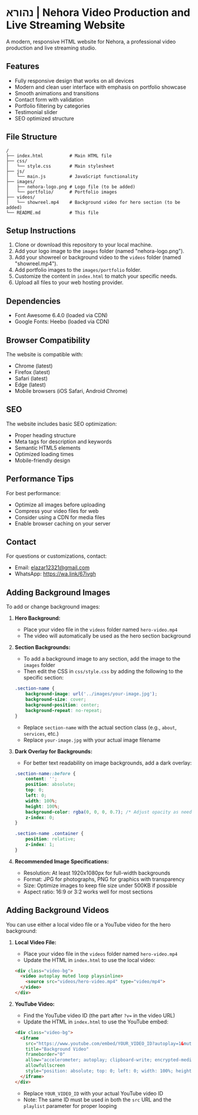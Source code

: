 # נהורא | Nehora Video Production and Live Streaming Website

A modern, responsive HTML website for Nehora, a professional video production and live streaming studio.

## Features

- Fully responsive design that works on all devices
- Modern and clean user interface with emphasis on portfolio showcase
- Smooth animations and transitions
- Contact form with validation
- Portfolio filtering by categories
- Testimonial slider
- SEO optimized structure

## File Structure

```
/
├── index.html          # Main HTML file
├── css/
│   └── style.css       # Main stylesheet
├── js/
│   └── main.js         # JavaScript functionality
├── images/
│   ├── nehora-logo.png # Logo file (to be added)
│   └── portfolio/      # Portfolio images
├── videos/
│   └── showreel.mp4    # Background video for hero section (to be added)
└── README.md           # This file
```

## Setup Instructions

1. Clone or download this repository to your local machine.
2. Add your logo image to the `images` folder (named "nehora-logo.png").
3. Add your showreel or background video to the `videos` folder (named "showreel.mp4").
4. Add portfolio images to the `images/portfolio` folder.
5. Customize the content in `index.html` to match your specific needs.
6. Upload all files to your web hosting provider.

## Dependencies

- Font Awesome 6.4.0 (loaded via CDN)
- Google Fonts: Heebo (loaded via CDN)

## Browser Compatibility

The website is compatible with:
- Chrome (latest)
- Firefox (latest)
- Safari (latest)
- Edge (latest)
- Mobile browsers (iOS Safari, Android Chrome)

## SEO

The website includes basic SEO optimization:
- Proper heading structure
- Meta tags for description and keywords
- Semantic HTML5 elements
- Optimized loading times
- Mobile-friendly design

## Performance Tips

For best performance:
- Optimize all images before uploading
- Compress your video files for web
- Consider using a CDN for media files
- Enable browser caching on your server

## Contact

For questions or customizations, contact:
- Email: elazar12321@gmail.com
- WhatsApp: https://wa.link/67ivgh 

## Adding Background Images

To add or change background images:

1. **Hero Background:** 
   - Place your video file in the `videos` folder named `hero-video.mp4`
   - The video will automatically be used as the hero section background

2. **Section Backgrounds:**
   - To add a background image to any section, add the image to the `images` folder
   - Then edit the CSS in `css/style.css` by adding the following to the specific section:
   ```css
   .section-name {
       background-image: url('../images/your-image.jpg');
       background-size: cover;
       background-position: center;
       background-repeat: no-repeat;
   }
   ```
   - Replace `section-name` with the actual section class (e.g., `about`, `services`, etc.)
   - Replace `your-image.jpg` with your actual image filename

3. **Dark Overlay for Backgrounds:**
   - For better text readability on image backgrounds, add a dark overlay:
   ```css
   .section-name::before {
       content: '';
       position: absolute;
       top: 0;
       left: 0;
       width: 100%;
       height: 100%;
       background-color: rgba(0, 0, 0, 0.7); /* Adjust opacity as needed */
       z-index: 0;
   }
   
   .section-name .container {
       position: relative;
       z-index: 1;
   }
   ```

4. **Recommended Image Specifications:**
   - Resolution: At least 1920x1080px for full-width backgrounds
   - Format: JPG for photographs, PNG for graphics with transparency
   - Size: Optimize images to keep file size under 500KB if possible
   - Aspect ratio: 16:9 or 3:2 works well for most sections 

## Adding Background Videos

You can use either a local video file or a YouTube video for the hero background:

1. **Local Video File:**
   - Place your video file in the `videos` folder named `hero-video.mp4`
   - Update the HTML in `index.html` to use the local video:
   ```html
   <div class="video-bg">
     <video autoplay muted loop playsinline>
       <source src="videos/hero-video.mp4" type="video/mp4">
     </video>
   </div>
   ```

2. **YouTube Video:**
   - Find the YouTube video ID (the part after `?v=` in the video URL)
   - Update the HTML in `index.html` to use the YouTube embed:
   ```html
   <div class="video-bg">
     <iframe 
       src="https://www.youtube.com/embed/YOUR_VIDEO_ID?autoplay=1&mute=1&loop=1&playlist=YOUR_VIDEO_ID&controls=0&showinfo=0&rel=0" 
       title="Background Video"
       frameborder="0" 
       allow="accelerometer; autoplay; clipboard-write; encrypted-media; gyroscope; picture-in-picture" 
       allowfullscreen
       style="position: absolute; top: 0; left: 0; width: 100%; height: 100%; object-fit: cover;">
     </iframe>
   </div>
   ```
   - Replace `YOUR_VIDEO_ID` with your actual YouTube video ID
   - Note: The same ID must be used in both the `src` URL and the `playlist` parameter for proper looping 